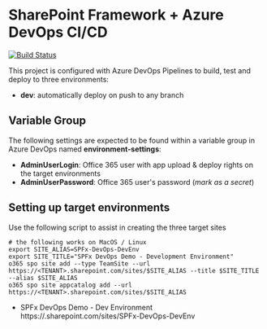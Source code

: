 # SharePoint Framework + Azure DevOps CI/CD

[![Build Status](https://dev.azure.com/aconn/azure-pipelines-spfx-templates-test/_apis/build/status/Voitanos.azure-pipelines-spfx-templates-test?branchName=master)](https://dev.azure.com/aconn/azure-pipelines-spfx-templates-test/_build/latest?definitionId=15&branchName=master)

This project is configured with Azure DevOps Pipelines to build, test and deploy to three environments:

- **dev**: automatically deploy on push to any branch

## Variable Group

The following settings are expected to be found within a variable group in Azure DevOps named **environment-settings**:

- **AdminUserLogin**: Office 365 user with app upload & deploy rights on the target environments
- **AdminUserPassword**: Office 365 user's password (*mark as a secret*)

## Setting up target environments

Use the following script to assist in creating the three target sites

```shell
# the following works on MacOS / Linux
export SITE_ALIAS=SPFx-DevOps-DevEnv
export SITE_TITLE="SPFx DevOps Demo - Development Environment"
o365 spo site add --type TeamSite --url https://<TENANT>.sharepoint.com/sites/$SITE_ALIAS --title $SITE_TITLE --alias $SITE_ALIAS
o365 spo site appcatalog add --url https://<TENANT>.sharepoint.com/sites/$SITE_ALIAS
```

- SPFx DevOps Demo - Dev Environment         https://<TENANT>.sharepoint.com/sites/SPFx-DevOps-DevEnv